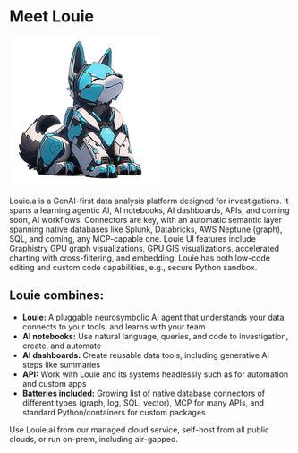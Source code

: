 # Meet Louie

![Louie Logo](./images/Louie_logo.png)

Louie.a is a GenAI-first data analysis platform designed for investigations. It spans a learning agentic AI, AI notebooks, AI dashboards, APIs, and coming soon, AI workflows. Connectors are key, with an automatic semantic layer spanning native databases like Splunk, Databricks, AWS Neptune (graph), SQL, and coming, any MCP-capable one. Louie UI features include Graphistry GPU graph visualizations, GPU GIS visualizations, accelerated charting with cross-filtering, and embedding. Louie has  both low-code editing and custom code capabilities, e.g., secure Python sandbox.

## Louie combines:

* **Louie:** A pluggable neurosymbolic AI agent that understands your data, connects to your tools, and learns with your team
* **AI notebooks:** Use natural language, queries, and code to investigation, create, and automate
* **AI dashboards:** Create reusable data tools, including generative AI steps like summaries
* **API:** Work with Louie and its systems headlessly such as for automation and custom apps
* **Batteries included:** Growing list of native database connectors of different types (graph, log, SQL, vector),  MCP for many APIs, and standard Python/containers for custom packages

Use Louie.ai from our managed cloud service, self-host from all public clouds, or run on-prem, including air-gapped.
